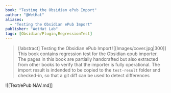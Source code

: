 ```yaml
---
book: "Testing the Obsidian ePub Import"
author: "@WetHat"
aliases: 
  - "Testing the Obsidian ePub Import"
publisher: "WetHat Lab"
tags: [Obsidian/Plugin,RegressionTest]
---
```


> [!abstract] Testing the Obsidian ePub Import
> <span style="float:Right;">![[Images/cover.jpg|300]]</span>
> This book contains regression test for the Obsidian epub importer. The pages in this book are partially handcrafted but also extracted from other books to verify that the importer is fully operational. The import result is indended to be copied to the `test-result` folder snd checked-in, so that a git diff can be used to detect differences

![[Text/ePub NAV.md]]